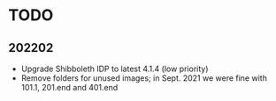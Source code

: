 TODO
=====


202202
-------

- Upgrade Shibboleth IDP to latest 4.1.4 (low priority)
- Remove folders for unused images; in Sept. 2021 we were fine with 101.1, 201.end and 401.end
